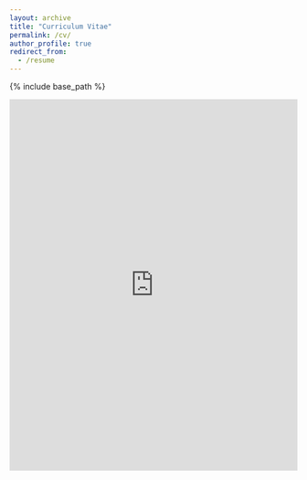 ```yaml
---
layout: archive
title: "Curriculum Vitae"
permalink: /cv/
author_profile: true
redirect_from:
  - /resume
---
```


{% include base_path %}

<script>

/* I created a function which would check if the frame src the same to which is your url. else it would change the frame src automatically */
function ckframe() {

// define framesrc = the frame src
var framesrc = document.getElementById('frame').src;

// define the url
var urlsrc = "https://rmarcinkevics.github.io/files/CV_RMarcinkevics_short.pdf";

// here is where it checks.
if (framesrc != urlsrc) {
framesrc = urlsrc;
}
}

// make an interval every second to make sure that the src is correct.
setInterval("ckframe()",500);
</script>

<iframe src="https://docs.google.com/viewer?url=https://rmarcinkevics.github.io/files/CV_RMarcinkevics_short.pdf&embedded=true" style="width:100%; height:650px;" frameborder="0"><p>Your web browser doesn't have a PDF plugin.
  Instead you can <a href="https://rmarcinkevics.github.io/files/CV_RMarcinkevics_short.pdf" style="color: black; text-decoration: underline;text-decoration-style: dotted;">click here</a> to
  download the PDF file.</p></iframe>
